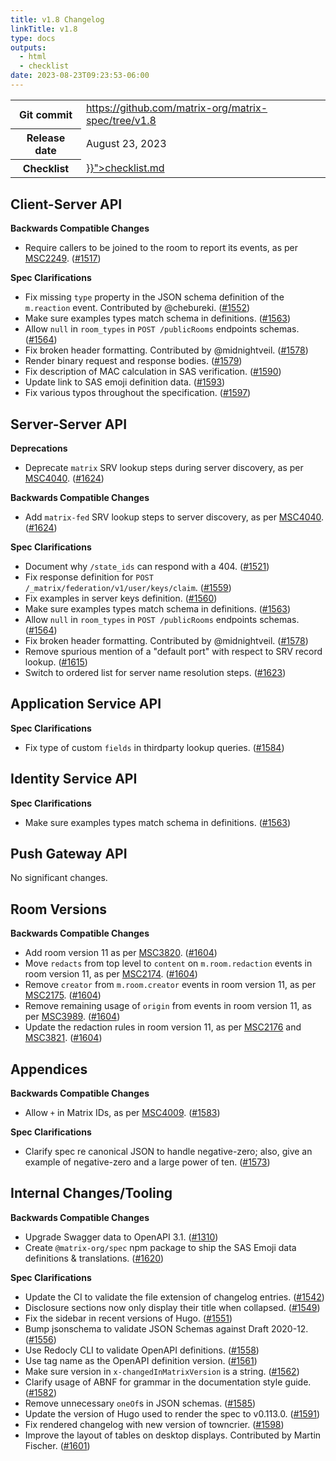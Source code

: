 ```yaml
---
title: v1.8 Changelog
linkTitle: v1.8
type: docs
outputs:
  - html
  - checklist
date: 2023-08-23T09:23:53-06:00
---
```

<!--
This is a header file for the generated changelog.

Variables:
    v1.8  = Replaced by the version number (eg: v1.2)
    August 23, 2023     = Replaced by the date (eg: April 01, 2021)
-->

<table class="release-info">
<tr><th>Git commit</th><td><a href="https://github.com/matrix-org/matrix-spec/tree/v1.8">https://github.com/matrix-org/matrix-spec/tree/v1.8</a></td>
<tr><th>Release date</th><td>August 23, 2023</td>
<tr><th>Checklist</th><td><a href="{{< relref path="changelog/v1.8" outputFormat="Checklist" >}}">checklist.md</a></td>
</table>

<!-- Intentionally blank line to ensure headers work in the concatenated changelog -->

## Client-Server API

**Backwards Compatible Changes**

- Require callers to be joined to the room to report its events, as per [MSC2249](https://github.com/matrix-org/matrix-spec-proposals/pull/2249). ([#1517](https://github.com/matrix-org/matrix-spec/issues/1517))

**Spec Clarifications**

- Fix missing `type` property in the JSON schema definition of the `m.reaction` event.  Contributed by @chebureki. ([#1552](https://github.com/matrix-org/matrix-spec/issues/1552))
- Make sure examples types match schema in definitions. ([#1563](https://github.com/matrix-org/matrix-spec/issues/1563))
- Allow `null` in `room_types` in `POST /publicRooms` endpoints schemas. ([#1564](https://github.com/matrix-org/matrix-spec/issues/1564))
- Fix broken header formatting. Contributed by @midnightveil. ([#1578](https://github.com/matrix-org/matrix-spec/issues/1578))
- Render binary request and response bodies. ([#1579](https://github.com/matrix-org/matrix-spec/issues/1579))
- Fix description of MAC calculation in SAS verification. ([#1590](https://github.com/matrix-org/matrix-spec/issues/1590))
- Update link to SAS emoji definition data. ([#1593](https://github.com/matrix-org/matrix-spec/issues/1593))
- Fix various typos throughout the specification. ([#1597](https://github.com/matrix-org/matrix-spec/issues/1597))


## Server-Server API

**Deprecations**

- Deprecate `matrix` SRV lookup steps during server discovery, as per [MSC4040](https://github.com/matrix-org/matrix-spec-proposals/pull/4040). ([#1624](https://github.com/matrix-org/matrix-spec/issues/1624))

**Backwards Compatible Changes**

- Add `matrix-fed` SRV lookup steps to server discovery, as per [MSC4040](https://github.com/matrix-org/matrix-spec-proposals/pull/4040). ([#1624](https://github.com/matrix-org/matrix-spec/issues/1624))

**Spec Clarifications**

- Document why `/state_ids` can respond with a 404. ([#1521](https://github.com/matrix-org/matrix-spec/issues/1521))
- Fix response definition for `POST /_matrix/federation/v1/user/keys/claim`. ([#1559](https://github.com/matrix-org/matrix-spec/issues/1559))
- Fix examples in server keys definition. ([#1560](https://github.com/matrix-org/matrix-spec/issues/1560))
- Make sure examples types match schema in definitions. ([#1563](https://github.com/matrix-org/matrix-spec/issues/1563))
- Allow `null` in `room_types` in `POST /publicRooms` endpoints schemas. ([#1564](https://github.com/matrix-org/matrix-spec/issues/1564))
- Fix broken header formatting. Contributed by @midnightveil. ([#1578](https://github.com/matrix-org/matrix-spec/issues/1578))
- Remove spurious mention of a "default port" with respect to SRV record lookup. ([#1615](https://github.com/matrix-org/matrix-spec/issues/1615))
- Switch to ordered list for server name resolution steps. ([#1623](https://github.com/matrix-org/matrix-spec/issues/1623))


## Application Service API

**Spec Clarifications**

- Fix type of custom `fields` in thirdparty lookup queries. ([#1584](https://github.com/matrix-org/matrix-spec/issues/1584))


## Identity Service API

**Spec Clarifications**

- Make sure examples types match schema in definitions. ([#1563](https://github.com/matrix-org/matrix-spec/issues/1563))


## Push Gateway API

No significant changes.


## Room Versions

**Backwards Compatible Changes**

- Add room version 11 as per [MSC3820](https://github.com/matrix-org/matrix-spec-proposals/pull/3820). ([#1604](https://github.com/matrix-org/matrix-spec/issues/1604))
- Move `redacts` from top level to `content` on `m.room.redaction` events in room version 11, as per [MSC2174](https://github.com/matrix-org/matrix-spec-proposals/pull/2174). ([#1604](https://github.com/matrix-org/matrix-spec/issues/1604))
- Remove `creator` from `m.room.creator` events in room version 11, as per [MSC2175](https://github.com/matrix-org/matrix-spec-proposals/pull/2175). ([#1604](https://github.com/matrix-org/matrix-spec/issues/1604))
- Remove remaining usage of `origin` from events in room version 11, as per [MSC3989](https://github.com/matrix-org/matrix-spec-proposals/pull/3989). ([#1604](https://github.com/matrix-org/matrix-spec/issues/1604))
- Update the redaction rules in room version 11, as per [MSC2176](https://github.com/matrix-org/matrix-spec-proposals/pull/2176) and [MSC3821](https://github.com/matrix-org/matrix-spec-proposals/pull/3821). ([#1604](https://github.com/matrix-org/matrix-spec/issues/1604))


## Appendices

**Backwards Compatible Changes**

- Allow `+` in Matrix IDs, as per [MSC4009](https://github.com/matrix-org/matrix-spec-proposals/pull/4009). ([#1583](https://github.com/matrix-org/matrix-spec/issues/1583))

**Spec Clarifications**

- Clarify spec re canonical JSON to handle negative-zero; also, give an example of negative-zero and a large power of ten. ([#1573](https://github.com/matrix-org/matrix-spec/issues/1573))


## Internal Changes/Tooling

**Backwards Compatible Changes**

- Upgrade Swagger data to OpenAPI 3.1. ([#1310](https://github.com/matrix-org/matrix-spec/issues/1310))
- Create `@matrix-org/spec` npm package to ship the SAS Emoji data definitions & translations. ([#1620](https://github.com/matrix-org/matrix-spec/issues/1620))

**Spec Clarifications**

- Update the CI to validate the file extension of changelog entries. ([#1542](https://github.com/matrix-org/matrix-spec/issues/1542))
- Disclosure sections now only display their title when collapsed. ([#1549](https://github.com/matrix-org/matrix-spec/issues/1549))
- Fix the sidebar in recent versions of Hugo. ([#1551](https://github.com/matrix-org/matrix-spec/issues/1551))
- Bump jsonschema to validate JSON Schemas against Draft 2020-12. ([#1556](https://github.com/matrix-org/matrix-spec/issues/1556))
- Use Redocly CLI to validate OpenAPI definitions. ([#1558](https://github.com/matrix-org/matrix-spec/issues/1558))
- Use tag name as the OpenAPI definition version. ([#1561](https://github.com/matrix-org/matrix-spec/issues/1561))
- Make sure version in `x-changedInMatrixVersion` is a string. ([#1562](https://github.com/matrix-org/matrix-spec/issues/1562))
- Clarify usage of ABNF for grammar in the documentation style guide. ([#1582](https://github.com/matrix-org/matrix-spec/issues/1582))
- Remove unnecessary `oneOf`s in JSON schemas. ([#1585](https://github.com/matrix-org/matrix-spec/issues/1585))
- Update the version of Hugo used to render the spec to v0.113.0. ([#1591](https://github.com/matrix-org/matrix-spec/issues/1591))
- Fix rendered changelog with new version of towncrier. ([#1598](https://github.com/matrix-org/matrix-spec/issues/1598))
- Improve the layout of tables on desktop displays. Contributed by Martin Fischer. ([#1601](https://github.com/matrix-org/matrix-spec/issues/1601))

